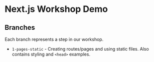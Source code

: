# Next.js Workshop Demo

## Branches

Each branch represents a step in our workshop.

- `1-pages-static` - Creating routes/pages and using static files. Also contains styling and `<head>` examples.
